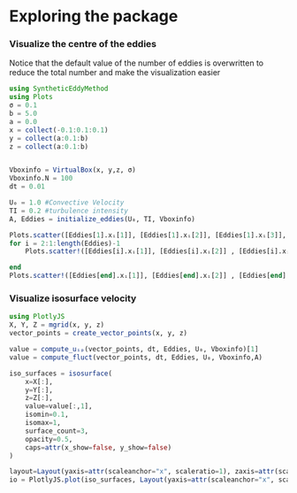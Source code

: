 # Exploring the package

### Visualize the centre of the eddies
Notice that the default value of the number of eddies is overwritten to reduce the total number and make the visualization easier
```julia
using SyntheticEddyMethod
using Plots
σ = 0.1
b = 5.0
a = 0.0
x = collect(-0.1:0.1:0.1)
y = collect(a:0.1:b)
z = collect(a:0.1:b)


Vboxinfo = VirtualBox(x, y,z, σ)
Vboxinfo.N = 100
dt = 0.01

U₀ = 1.0 #Convective Velocity
TI = 0.2 #turbulence intensity
A, Eddies = initialize_eddies(U₀, TI, Vboxinfo)

Plots.scatter([Eddies[1].xᵢ[1]], [Eddies[1].xᵢ[2]], [Eddies[1].xᵢ[3]], legend=false, ms=2, color=:black)
for i = 2:1:length(Eddies)-1
    Plots.scatter!([Eddies[i].xᵢ[1]], [Eddies[i].xᵢ[2]] , [Eddies[i].xᵢ[3]],  legend=false,  ms=2, color=:black)

end
Plots.scatter!([Eddies[end].xᵢ[1]], [Eddies[end].xᵢ[2]] , [Eddies[end].xᵢ[3]],   legend=false,  ms=2, color=:black)


```



### Visualize isosurface velocity
```julia
using PlotlyJS
X, Y, Z = mgrid(x, y, z)
vector_points = create_vector_points(x, y, z)

value = compute_uᵢₚ(vector_points, dt, Eddies, U₀, Vboxinfo)[1]
value = compute_fluct(vector_points, dt, Eddies, U₀, Vboxinfo,A)

iso_surfaces = isosurface(
    x=X[:],
    y=Y[:],
    z=Z[:],
    value=value[:,1],
    isomin=0.1,
    isomax=1,
    surface_count=3,
    opacity=0.5,
    caps=attr(x_show=false, y_show=false)
)

layout=Layout(yaxis=attr(scaleanchor="x", scaleratio=1), zaxis=attr(scaleanchor="x", scaleratio=1))
io = PlotlyJS.plot(iso_surfaces, Layout(yaxis=attr(scaleanchor="x", scaleratio=1)))
```

